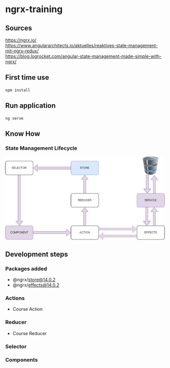 # ngrx-training
## Sources
https://ngrx.io/</br>
https://www.angulararchitects.io/aktuelles/reaktives-state-management-mit-ngrx-redux/</br>
https://blog.logrocket.com/angular-state-management-made-simple-with-ngrx/

## First time use
`npm install`

## Run application
`ng serve`

## Know How
### State Management Lifecycle
<img src="./readme/ngrx-state-management-lifecycle.drawio.png">

## Development steps
### Packages added
- @ngrx/store@14.0.2
- @ngrx/effects@14.0.2

### Actions
- Course Action

### Reducer
- Course Reducer

### Selector

### Components

